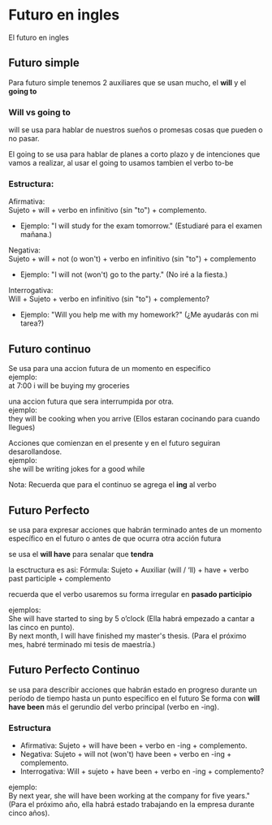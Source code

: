 # Futuro en ingles
El futuro en ingles

## Futuro simple
Para futuro simple tenemos 2 auxiliares que se usan mucho, el **will** y el **going to**

### Will vs going to
will se usa para hablar de nuestros sueños o promesas cosas que pueden o no pasar.   

El going to se usa para hablar de planes a corto plazo y de intenciones que vamos a realizar, al usar el going to usamos tambien el verbo to-be

### Estructura:
Afirmativa:    
Sujeto + will + verbo en infinitivo (sin "to") + complemento.    
* Ejemplo: "I will study for the exam tomorrow." (Estudiaré para el examen mañana.)

Negativa:    
Sujeto + will + not (o won't) + verbo en infinitivo (sin "to") + complemento    
* Ejemplo: "I will not (won't) go to the party." (No iré a la fiesta.)

Interrogativa:    
Will + Sujeto + verbo en infinitivo (sin "to") + complemento? 
* Ejemplo: "Will you help me with my homework?" (¿Me ayudarás con mi tarea?)



## Futuro continuo
Se usa para una accion futura de un momento en especifico   
ejemplo:   
at 7:00 i will be buying my groceries   

una accion futura que sera interrumpida por otra.   
ejemplo:   
they will be cooking when you arrive  (Ellos estaran cocinando para cuando llegues)

Acciones que comienzan en el presente y en el futuro seguiran desarollandose.   
ejemplo:   
she will be writing jokes for a good while

Nota: Recuerda que para el continuo se agrega el **ing** al verbo

## Futuro Perfecto 
se usa para expresar acciones que habrán terminado antes de un momento específico en el futuro o antes de que ocurra otra acción futura

se usa el **will have** para senalar que **tendra**

la esctructura es asi:
Fórmula: Sujeto + Auxiliar (will / ‘ll) + have + verbo past participle + complemento

recuerda que el verbo usaremos su forma irregular en **pasado participio**

ejemplos:    
She will have started to sing by 5 o’clock (Ella habrá empezado a cantar a las cinco en punto).             
By next month, I will have finished my master's thesis. (Para el próximo mes, habré terminado mi tesis de maestría.)    

## Futuro Perfecto Continuo    
 se usa para describir acciones que habrán estado en progreso durante un período de tiempo hasta un punto específico en el futuro
Se forma con **will have been** más el gerundio del verbo principal (verbo en -ing). 

### Estructura    
* Afirmativa: Sujeto + will have been + verbo en -ing + complemento.
* Negativa: Sujeto + will not (won't) have been + verbo en -ing + complemento.
* Interrogativa: Will + sujeto + have been + verbo en -ing + complemento?

ejemplo:    
By next year, she will have been working at the company for five years." (Para el próximo año, ella habrá estado trabajando en la empresa durante cinco años). 

